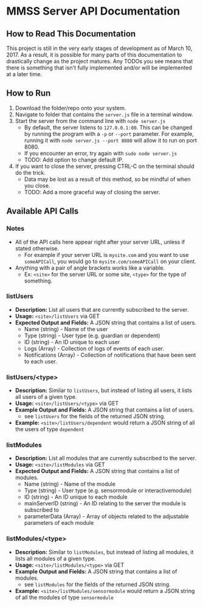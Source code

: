 # MMSS Server API Documentation

## How to Read This Documentation

This project is still in the very early stages of development as of March 10, 2017. As a result, it is possible for many parts of this documentation to drastically change as the project matures. Any TODOs you see means that there is something that isn't fully implemented and/or will be implemented at a later time.

## How to Run

1. Download the folder/repo onto your system.
2. Navigate to folder that contains the `server.js` file in a terminal window.
3. Start the server from the command line with `node server.js`
   * By default, the server listens to `127.0.0.1:80`. This can be changed by running the program with a `-p` or `--port` parameter. For example, running it with `node server.js --port 8080` will allow it to run on port 8080.
   * If you encounter an error, try again with `sudo node server.js`
   * TODO: Add option to change default IP.
4. If you want to close the server, pressing CTRL-C on the terminal should do the trick.
   * Data may be lost as a result of this method, so be mindful of when you close.
   * TODO: Add a more graceful way of closing the server.

## Available API Calls

### Notes
* All of the API calls here appear right after your server URL, unless if stated otherwise. 
    * For example if your server URL is `mysite.com` and you want to use `someAPICall`, you would go to `mysite.com/someAPICall` on your client. 
* Anything with a pair of angle brackets works like a variable.
    * Ex: `<site>` for the server URL or some site, `<type>` for the type of something.

### listUsers
* **Description:** List all users that are currently subscribed to the server.
* **Usage:** `<site>/listUsers` via GET
* **Expected Output and Fields:** A JSON string that contains a list of users.
    * Name (string) - Name of the user
    * Type (string) - User type (e.g. guardian or dependent)
    * ID (string) - An ID unique to each user
    * Logs (Array) - Collection of logs of events of each user.
    * Notifications (Array) - Collection of notifications that have been sent to each user.

### listUsers/\<type>
* **Description:** Similar to `listUsers`, but instead of listing all users, it lists all users of a given type.
* **Usage:** `<site>/listUsers/<type>` via GET
* **Example Output and Fields:** A JSON string that contains a list of users.
    * see `listUsers` for the fields of the returned JSON string.
* **Example:** `<site>/listUsers/dependent` would return a JSON string of all the users of type `dependent`

### listModules
* **Description:** List all modules that are currently subscribed to the server.
* **Usage:** `<site>/listModules` via GET
* **Expected Output and Fields:** A JSON string that contains a list of modules.
    * Name (string) - Name of the module
    * Type (string) - User type (e.g. sensormodule or interactivemodule)
    * ID (string) - An ID unique to each module
    * mainServerID (string) - An ID relating to the server the module is subscribed to
    * parameterData (Array) - Array of objects related to the adjustable parameters of each module

### listModules/\<type>
* **Description:** Similar to `listModules`, but instead of listing all modules, it lists all modules of a given type.
* **Usage:** `<site>/listModules/<type>` via GET
* **Example Output and Fields:** A JSON string that contains a list of modules.
    * see `listModules` for the fields of the returned JSON string.
* **Example:** `<site>/listModules/sensormodule` would return a JSON string of all the modules of type `sensormodule`